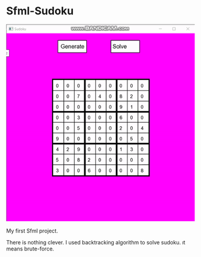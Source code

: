 # Sfml-Sudoku

![til](./sfml-sudoku.gif)

My first Sfml project.

There is nothing clever. I used backtracking algorithm to solve sudoku. ıt means brute-force.


